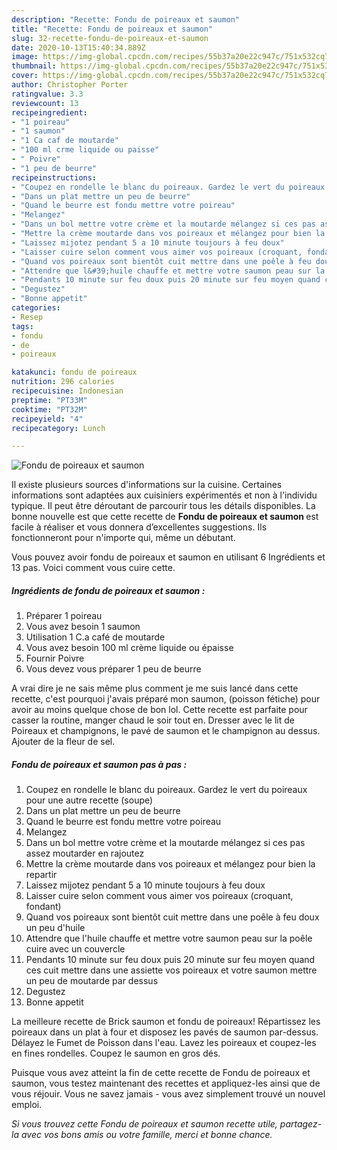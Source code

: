 ```yaml
---
description: "Recette: Fondu de poireaux et saumon"
title: "Recette: Fondu de poireaux et saumon"
slug: 32-recette-fondu-de-poireaux-et-saumon
date: 2020-10-13T15:40:34.889Z
image: https://img-global.cpcdn.com/recipes/55b37a20e22c947c/751x532cq70/fondu-de-poireaux-et-saumon-photo-principale-de-la-recette.jpg
thumbnail: https://img-global.cpcdn.com/recipes/55b37a20e22c947c/751x532cq70/fondu-de-poireaux-et-saumon-photo-principale-de-la-recette.jpg
cover: https://img-global.cpcdn.com/recipes/55b37a20e22c947c/751x532cq70/fondu-de-poireaux-et-saumon-photo-principale-de-la-recette.jpg
author: Christopher Porter
ratingvalue: 3.3
reviewcount: 13
recipeingredient:
- "1 poireau"
- "1 saumon"
- "1 Ca caf de moutarde"
- "100 ml crme liquide ou paisse"
- " Poivre"
- "1 peu de beurre"
recipeinstructions:
- "Coupez en rondelle le blanc du poireaux. Gardez le vert du poireaux pour une autre recette (soupe)"
- "Dans un plat mettre un peu de beurre"
- "Quand le beurre est fondu mettre votre poireau"
- "Melangez"
- "Dans un bol mettre votre crème et la moutarde mélangez si ces pas assez moutarder en rajoutez"
- "Mettre la crème moutarde dans vos poireaux et mélangez pour bien la repartir"
- "Laissez mijotez pendant 5 a 10 minute toujours à feu doux"
- "Laisser cuire selon comment vous aimer vos poireaux (croquant, fondant)"
- "Quand vos poireaux sont bientôt cuit mettre dans une poêle à feu doux un peu d&#39;huile"
- "Attendre que l&#39;huile chauffe et mettre votre saumon peau sur la poêle cuire avec un couvercle"
- "Pendants 10 minute sur feu doux puis 20 minute sur feu moyen quand ces cuit mettre dans une assiette vos poireaux et votre saumon mettre un peu de moutarde par dessus"
- "Degustez"
- "Bonne appetit"
categories:
- Resep
tags:
- fondu
- de
- poireaux

katakunci: fondu de poireaux 
nutrition: 296 calories
recipecuisine: Indonesian
preptime: "PT33M"
cooktime: "PT32M"
recipeyield: "4"
recipecategory: Lunch

---
```



![Fondu de poireaux et saumon](https://img-global.cpcdn.com/recipes/55b37a20e22c947c/751x532cq70/fondu-de-poireaux-et-saumon-photo-principale-de-la-recette.jpg)

Il existe plusieurs sources d'informations sur la cuisine. Certaines informations sont adaptées aux cuisiniers expérimentés et non à l'individu typique. Il peut être déroutant de parcourir tous les détails disponibles. La bonne nouvelle est que cette recette de <strong> Fondu de poireaux et saumon </strong> est facile à réaliser et vous donnera d’excellentes suggestions. Ils fonctionneront pour n'importe qui, même un débutant.

<!--inarticleads1-->

Vous pouvez avoir fondu de poireaux et saumon en utilisant 6 Ingrédients et 13 pas. Voici comment vous cuire cette.

##### Ingrédients de fondu de poireaux et saumon :

1. Préparer 1 poireau
1. Vous avez besoin 1 saumon
1. Utilisation 1 C.a café de moutarde
1. Vous avez besoin 100 ml crème liquide ou épaisse
1. Fournir  Poivre
1. Vous devez vous préparer 1 peu de beurre


A vrai dire je ne sais même plus comment je me suis lancé dans cette recette, c&#39;est pourquoi j&#39;avais préparé mon saumon, (poisson fétiche) pour avoir au moins quelque chose de bon lol. Cette recette est parfaite pour casser la routine, manger chaud le soir tout en. Dresser avec le lit de Poireaux et champignons, le pavé de saumon et le champignon au dessus. Ajouter de la fleur de sel. 

<!--inarticleads2-->

##### Fondu de poireaux et saumon pas à pas :

1. Coupez en rondelle le blanc du poireaux. Gardez le vert du poireaux pour une autre recette (soupe)
1. Dans un plat mettre un peu de beurre
1. Quand le beurre est fondu mettre votre poireau
1. Melangez
1. Dans un bol mettre votre crème et la moutarde mélangez si ces pas assez moutarder en rajoutez
1. Mettre la crème moutarde dans vos poireaux et mélangez pour bien la repartir
1. Laissez mijotez pendant 5 a 10 minute toujours à feu doux
1. Laisser cuire selon comment vous aimer vos poireaux (croquant, fondant)
1. Quand vos poireaux sont bientôt cuit mettre dans une poêle à feu doux un peu d&#39;huile
1. Attendre que l&#39;huile chauffe et mettre votre saumon peau sur la poêle cuire avec un couvercle
1. Pendants 10 minute sur feu doux puis 20 minute sur feu moyen quand ces cuit mettre dans une assiette vos poireaux et votre saumon mettre un peu de moutarde par dessus
1. Degustez
1. Bonne appetit


La meilleure recette de Brick saumon et fondu de poireaux! Répartissez les poireaux dans un plat à four et disposez les pavés de saumon par-dessus. Délayez le Fumet de Poisson dans l&#39;eau. Lavez les poireaux et coupez-les en fines rondelles. Coupez le saumon en gros dés. 

<!--inarticleads1-->

<p>
Puisque vous avez atteint la fin de cette recette de Fondu de poireaux et saumon, vous testez maintenant des recettes et appliquez-les ainsi que de vous réjouir. Vous ne savez jamais - vous avez simplement trouvé un nouvel emploi.
</p>

<p>
<i>Si vous trouvez cette Fondu de poireaux et saumon recette utile, partagez-la avec vos bons amis ou votre famille, merci et bonne chance.</i>
</p>
